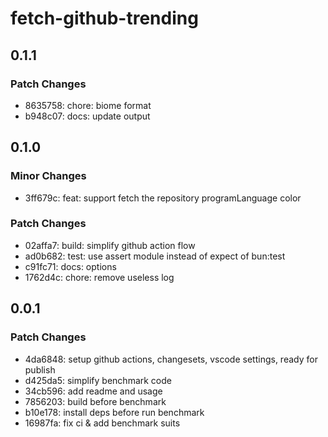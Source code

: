 # fetch-github-trending

## 0.1.1

### Patch Changes

- 8635758: chore: biome format
- b948c07: docs: update output

## 0.1.0

### Minor Changes

- 3ff679c: feat: support fetch the repository programLanguage color

### Patch Changes

- 02affa7: build: simplify github action flow
- ad0b682: test: use assert module instead of expect of bun:test
- c91fc71: docs: options
- 1762d4c: chore: remove useless log

## 0.0.1

### Patch Changes

- 4da6848: setup github actions, changesets, vscode settings, ready for publish
- d425da5: simplify benchmark code
- 34cb596: add readme and usage
- 7856203: build before benchmark
- b10e178: install deps before run benchmark
- 16987fa: fix ci & add benchmark suits
